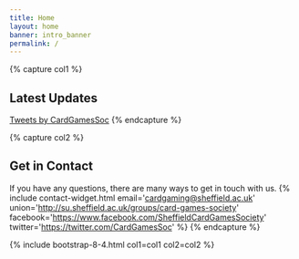 ```yaml
---
title: Home
layout: home
banner: intro_banner
permalink: /
---
```


{% capture col1 %}
## Latest Updates
<a class="twitter-timeline" data-width="600" data-height="800" data-dnt="true" data-link-color="#d9534f" href="https://twitter.com/CardGamesSoc?ref_src=twsrc%5Etfw">Tweets by CardGamesSoc</a> <script async src="https://platform.twitter.com/widgets.js" charset="utf-8"></script>
{% endcapture %}

{% capture col2 %}
## Get in Contact
If you have any questions, there are many ways to get in touch with us.
{% include contact-widget.html email='cardgaming@sheffield.ac.uk' union='http://su.sheffield.ac.uk/groups/card-games-society' facebook='https://www.facebook.com/SheffieldCardGamesSociety' twitter='https://twitter.com/CardGamesSoc' %}
{% endcapture %}

{% include bootstrap-8-4.html col1=col1 col2=col2 %}
